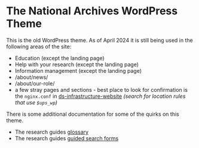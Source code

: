 # The National Archives WordPress Theme

This is the old WordPress theme. As of April 2024 it is still being used in the following areas of the site:

 - Education (except the landing page)
 - Help with your research (except the landing page)
 - Information management (except the landing page)
 - /about/news/
 - /about/our-role/
 - a few stray pages and sections - best place to look for confirmation is the `nginx.conf` in [ds-infrastructure-website](https://github.com/nationalarchives/ds-infrastructure-website/) _(search for location rules that use `$ups_wp`)_

There is some additional documentation for some of the quirks on this theme.

 - The research guides [glossary](inc/research-guides/README.md)
 - The research guides [guided search forms](inc/guided-search-forms/README.md)

